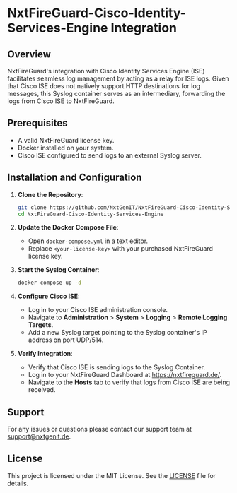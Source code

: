 # NxtFireGuard-Cisco-Identity-Services-Engine Integration

## Overview
NxtFireGuard's integration with Cisco Identity Services Engine (ISE) facilitates seamless log management by acting as a relay for ISE logs. Given that Cisco ISE does not natively support HTTP destinations for log messages, this Syslog container serves as an intermediary, forwarding the logs from Cisco ISE to NxtFireGuard.

## Prerequisites
- A valid NxtFireGuard license key.
- Docker installed on your system.
- Cisco ISE configured to send logs to an external Syslog server.

## Installation and Configuration

1. **Clone the Repository**:
    ```sh
    git clone https://github.com/NxtGenIT/NxtFireGuard-Cisco-Identity-Services-Engine.git
    cd NxtFireGuard-Cisco-Identity-Services-Engine
    ```

2. **Update the Docker Compose File**:
    - Open `docker-compose.yml` in a text editor.
    - Replace `<your-license-key>` with your purchased NxtFireGuard license key.

3. **Start the Syslog Container**:
    ```sh
    docker compose up -d
    ```

4. **Configure Cisco ISE**:
    - Log in to your Cisco ISE administration console.
    - Navigate to **Administration** > **System** > **Logging** > **Remote Logging Targets**.
    - Add a new Syslog target pointing to the Syslog container's IP address on port UDP/514.

5. **Verify Integration**:
    - Verify that Cisco ISE is sending logs to the Syslog Container.
    - Log in to your NxtFireGuard Dashboard at https://nxtfireguard.de/.
    - Navigate to the **Hosts** tab to verify that logs from Cisco ISE are being received.

## Support
For any issues or questions please contact our support team at [support@nxtgenit.de](mailto:support@nxtgenit.de).

## License
This project is licensed under the MIT License. See the [LICENSE](LICENSE) file for details.
